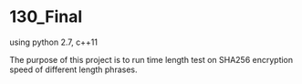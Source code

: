 # 130_Final
using python 2.7, c++11

The purpose of this project is to run time length test on SHA256 encryption speed of different length phrases.
